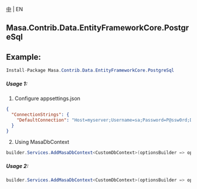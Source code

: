[中](README.zh-CN.md) | EN

## Masa.Contrib.Data.EntityFrameworkCore.PostgreSql

## Example:

```c#
Install-Package Masa.Contrib.Data.EntityFrameworkCore.PostgreSql
```

##### Usage 1:

1. Configure appsettings.json

``` appsettings.json
{
  "ConnectionStrings": {
    "DefaultConnection": "Host=myserver;Username=sa;Password=P@ssw0rd;Database=identity"
  }
}
```

2. Using MasaDbContext

``` C#
builder.Services.AddMasaDbContext<CustomDbContext>(optionsBuilder => optionsBuilder.UseSoftDelete().UseNpgsql());
```

##### Usage 2:

``` C#
builder.Services.AddMasaDbContext<CustomDbContext>(optionsBuilder => optionsBuilder.UseSoftDelete().UseNpgsql("Host=myserver;Username=sa;Password=P@ssw0rd;Database=identity"));
```